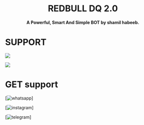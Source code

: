 <h1 align="center"><b>REDBULL  DQ 2.0</b></h1>
<h4 align="center">A Powerful, Smart And Simple BOT by shamil habeeb.</h4>





# SUPPORT

<a href="https://t.me/shamilhabeebnelli"><img src="https://img.shields.io/badge/Join-Telegram%20Channel-red.svg?logo=Telegram"></a>

<a href="https://t.me/redbullfed"><img src="https://img.shields.io/badge/Join-Telegram%20Group-blue.svg?logo=telegram"></a>














# GET support
[![whatsapp](https://wa.me/919496300461)]

[![instagram](https://instagram.com/_shamil.habeeb_?)]


[![telegram](https://t.me/shamilhabeebnelli)]







